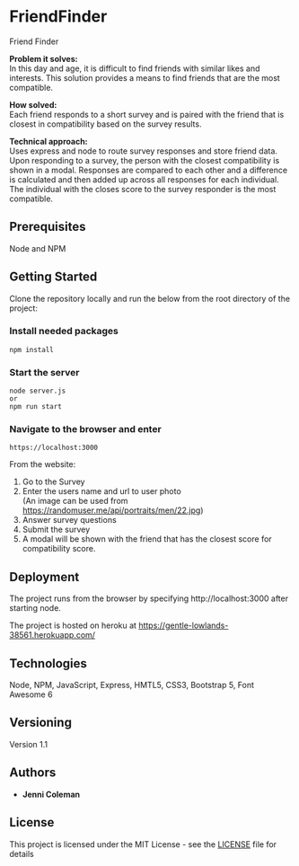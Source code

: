# FriendFinder

Friend Finder

**Problem it solves:** \
In this day and age, it is difficult to find friends with similar likes and interests. This solution provides a means to find friends that are the most compatible.

**How solved:** \
Each friend responds to a short survey and is paired with the friend that is closest in compatibility based on the survey results.

**Technical approach:** \
Uses express and node to route survey responses and store friend data. Upon responding to a survey, the person with the closest compatibility is shown in a modal. Responses are compared to each other and a difference is calculated and then added up across all responses for each individual. The individual with the closes score to the survey responder is the most compatible.

## Prerequisites

Node and NPM

## Getting Started

Clone the repository locally and run the below from the root directory of the project:

### Install needed packages

```
npm install
```

### Start the server

```
node server.js
or
npm run start
```

### Navigate to the browser and enter

```
https://localhost:3000
```

From the website:

1. Go to the Survey
2. Enter the users name and url to user photo \
   (An image can be used from https://randomuser.me/api/portraits/men/22.jpg)
3. Answer survey questions
4. Submit the survey
5. A modal will be shown with the friend that has the closest score for compatibility score.

## Deployment

The project runs from the browser by specifying http://localhost:3000 after starting node.

The project is hosted on heroku at https://gentle-lowlands-38561.herokuapp.com/

## Technologies

Node, NPM, JavaScript, Express, HMTL5, CSS3, Bootstrap 5, Font Awesome 6

## Versioning

Version 1.1

## Authors

- **Jenni Coleman**

## License

This project is licensed under the MIT License - see the [LICENSE](LICENSE) file for details
